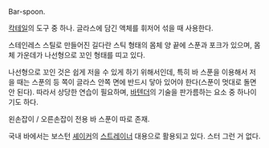 Bar-spoon.  

[칵테일](%EC%B9%B5%ED%85%8C%EC%9D%BC.md)의 도구 중 하나. 글라스에 담긴 액체를 휘저어 섞을 때 사용한다.

스테인레스 스틸로 만들어진 길다란 스틱 형태의 몸체 양 끝에 스푼과 포크가 있으며, 몸체 가운데가 나선형으로 꼬인 형태를 띠고 있다.  

나선형으로 꼬인 것은 쉽게 저을 수 있게 하기 위해서인데, 특히 바 스푼을 이용해서 저을 때는 스푼의 등 쪽이 글라스 안쪽 면에 반드시 닿아
있어야 한다(스푼이 멋대로 돌면 안 된다). 따라서 상당한 연습이 필요하며,
[바텐더](%EB%B0%94%ED%85%90%EB%8D%94.md)의 기술을 판가름하는 요소 중 하나이기도 하다.

왼손잡이 / 오른손잡이 전용 바 스푼이 따로 존재.  

국내 바에서는 보스턴 [셰이커](%EC%85%B0%EC%9D%B4%EC%BB%A4.md)의
[스트레이너](%EC%8A%A4%ED%8A%B8%EB%A0%88%EC%9D%B4%EB%84%88.md) 대용으로 활용되고 있다. 스터
그런 거 없다.

